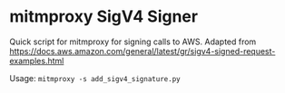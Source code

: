 # mitmproxy SigV4 Signer

Quick script for mitmproxy for signing calls to AWS.
Adapted from
<https://docs.aws.amazon.com/general/latest/gr/sigv4-signed-request-examples.html>

Usage:
  `mitmproxy -s add_sigv4_signature.py`


